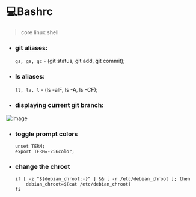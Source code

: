 # 💻Bashrc
> core linux shell

- ### git aliases:
    `gs, ga, gc` - (git status, git add, git commit);
- ### ls aliases:
    `ll, la, l` - (ls -alF, ls -A, ls -CF);
- ### displaying current git branch:

![image](https://github.com/user-attachments/assets/7020a596-74eb-4714-bb06-7c0f4ac54a22)

- ### toggle prompt colors
  ```
  unset TERM;
  export TERM=-256color;
  ```
- ### change the chroot
   ```
   if [ -z "${debian_chroot:-}" ] && [ -r /etc/debian_chroot ]; then
       debian_chroot=$(cat /etc/debian_chroot)
   fi
   ```

